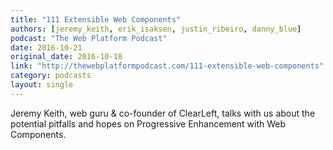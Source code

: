 ```yaml
---
title: "111 Extensible Web Components"
authors: [jeremy_keith, erik_isaksen, justin_ribeiro, danny_blue]
podcast: "The Web Platform Podcast"
date: 2016-10-21
original_date: 2016-10-18
link: "http://thewebplatformpodcast.com/111-extensible-web-components"
category: podcasts
layout: single
---
```


Jeremy Keith, web guru & co-founder of ClearLeft, talks with us about the potential pitfalls and hopes on Progressive Enhancement with Web Components.